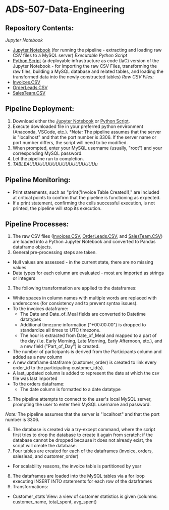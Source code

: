 # ADS-507-Data-Engineering

## Repository Contents:
_Jupyter Notebook_
* [Jupyter Notebook](https://raw.githubusercontent.com/nlee98/ADS-507-Data-Engineering/main/ADS-507_Final_Notebook.ipynb) (for running the pipeline - extracting and loading raw CSV files to a MySQL server)
_Executable Python Script_
* [Python Script](https://raw.githubusercontent.com/nlee98/ADS-507-Data-Engineering/main/ADS-507_Final_Notebook.py) (a deployable infrastructure as code (IaC) version of the Jupyter Notebook - for importing the raw CSV Files, transforming the raw files, building a MySQL database and related tables, and loading the transformed data into the newly constructed tables)
 _Raw CSV Files:_
* [Invoices.CSV](https://raw.githubusercontent.com/nlee98/ADS-507-Data-Engineering/main/Invoices.csv)
* [OrderLeads.CSV](https://raw.githubusercontent.com/nlee98/ADS-507-Data-Engineering/main/OrderLeads.csv)
* [SalesTeam.CSV](https://raw.githubusercontent.com/nlee98/ADS-507-Data-Engineering/main/SalesTeam.csv) 

## Pipeline Deployment:
1. Download either the [Jupyter Notebook](https://raw.githubusercontent.com/nlee98/ADS-507-Data-Engineering/main/ADS-507_Final_Notebook.ipynb) or [Python Script](https://raw.githubusercontent.com/nlee98/ADS-507-Data-Engineering/main/ADS-507_Final_Notebook.py).
2. Execute downloaded file in your preferred python environment (Anaconda, VSCode, etc.).
  *_Note:_ The pipeline assumes that the server is "localhost" and that the port number is 3306. If the server name or port number differs, the script will need to be modified.
3. When prompted, enter your MySQL username (usually, "root") and your corresponding MySQL password.
4. Let the pipeline run to completion.
5. _TABLEAUUUUUUUUUUUUUUUUUUUUu_

## Pipeline Monitoring:
* Print statements, such as "print('Invoice Table Created!)," are included at critical points to confirm that the pipeline is functioning as expected.
* If a print statement, confirming the cells successful execution, is not printed, the pipeline will stop its execution.


## Pipeline Processes:
1. The raw CSV files ([Invoices.CSV](https://raw.githubusercontent.com/nlee98/ADS-507-Data-Engineering/main/Invoices.csv), [OrderLeads.CSV](https://raw.githubusercontent.com/nlee98/ADS-507-Data-Engineering/main/OrderLeads.csv), and [SalesTeam.CSV](https://raw.githubusercontent.com/nlee98/ADS-507-Data-Engineering/main/SalesTeam.csv)) are loaded into a Python Jupyter Notebook and converted to Pandas dataframe objects.
2. General pre-processing steps are taken.
 * Null values are assessed - in the current state, there are no missing values
 * Data types for each column are evaluated - most are imported as strings or integers
3. The following transformation are applied to the dataframes:
 * White spaces in column names with multiple words are replaced with underscores (for consistency and to prevent syntax issues).
 * To the invoices dataframe:
   * The Date and Date_of_Meal fields are converted to Datetime datatypes
   * Additional timezone information ("+00:00:00") is dropped to standardize all times to UTC timezone.
   * The hour is extracted from Date_of_Meal and mapped to a part of the day (i.e. Early Morning, Late Morning, Early Afternoon, etc.), and a new field ("Part_of_Day") is created.
  * The number of participants is derived from the Participants column and added as a new column
  * A new dataframe dataframe (customer_order) is created to link every order_id to the participating customer_id(s).
   * A last_updated column is added to represent the date at which the csv file was last imported
 * To the orders dataframe:
   * The date column is formatted to a date datatype
5. The pipeline attempts to connect to the user's local MySQL server, prompting the user to enter their  MySQL username and password.
 
  _Note:_ The pipeline assumes that the server is "localhost" and that the port number is 3306.
 
6. The database is created via a try-except command, where the script first tries to drop the database to create it again from scratch; if the database cannot be dropped because it does not already exist, the script will create the database.
7. Four tables are created for each of the dataframes (invoice, orders, saleslead, and customer_order)
 * For scalability reasons, the invoice table is partitioned by year
8. The dataframes are loaded into the MySQL tables via a for loop executing INSERT INTO statements for each row of the dataframes
9. Transformations:
 * Customer_stats View: a view of customer statistics is given (columns: customer_name, total_spent, avg_spent)
